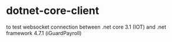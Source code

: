 # dotnet-core-client

to test websocket connection between .net core 3.1 (IOT) and .net framework 4.7.1 (iGuardPayroll)
